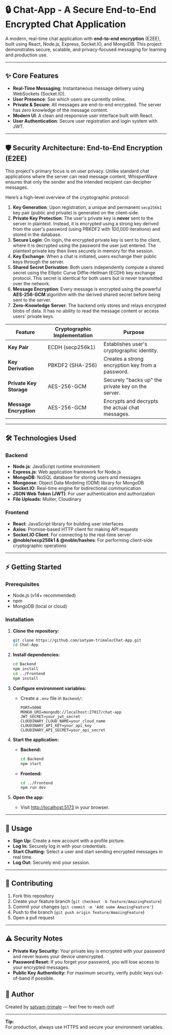 # 🔒 Chat-App - A Secure End-to-End Encrypted Chat Application

A modern, real-time chat application with **end-to-end encryption** (E2EE), built using React, Node.js, Express, Socket.IO, and MongoDB. This project demonstrates secure, scalable, and privacy-focused messaging for learning and production use.

---

## ✨ Core Features

* **Real-Time Messaging**: Instantaneous message delivery using WebSockets (Socket.IO).
* **User Presence**: See which users are currently online.
* **Private & Secure**: All messages are end-to-end encrypted. The server has zero knowledge of the message content.
* **Modern UI**: A clean and responsive user interface built with React.
* **User Authentication**: Secure user registration and login system with JWT.

---

## 🛡️ Security Architecture: End-to-End Encryption (E2EE)

This project's primary focus is on user privacy. Unlike standard chat applications where the server can read message content, WhisperWave ensures that only the sender and the intended recipient can decipher messages.

Here’s a high-level overview of the cryptographic protocol:

1.  **Key Generation**: Upon registration, a unique and permanent `secp256k1` key pair (public and private) is generated on the client-side.
2.  **Private Key Protection**: The user's private key is **never** sent to the server in plaintext. Instead, it is encrypted using a strong key derived from the user's password (using PBKDF2 with 100,000 iterations) and stored in the database.
3.  **Secure Login**: On login, the encrypted private key is sent to the client, where it is decrypted using the password the user just entered. The plaintext private key then lives securely in memory for the session.
4.  **Key Exchange**: When a chat is initiated, users exchange their public keys through the server.
5.  **Shared Secret Derivation**: Both users independently compute a shared secret using the Elliptic Curve Diffie-Hellman (ECDH) key exchange protocol. This secret is identical for both users but is never transmitted over the network.
6.  **Message Encryption**: Every message is encrypted using the powerful **AES-256-GCM** algorithm with the derived shared secret before being sent to the server.
7.  **Zero-Knowledge Server**: The backend only stores and relays encrypted blobs of data. It has no ability to read the message content or access users' private keys.

| Feature                  | Cryptographic Implementation        | Purpose                                            |
| ------------------------ | ----------------------------------- | -------------------------------------------------- |
| **Key Pair** | ECDH (secp256k1)                    | Establishes user's cryptographic identity.         |
| **Key Derivation** | PBKDF2 (SHA-256)                    | Creates a strong encryption key from a password.   |
| **Private Key Storage** | AES-256-GCM                         | Securely "backs up" the private key on the server. |
| **Message Encryption** | AES-256-GCM                         | Encrypts and decrypts the actual chat messages.    |


---

## 🛠️ Technologies Used

### **Backend**
* **Node.js**: JavaScript runtime environment
* **Express.js**: Web application framework for Node.js
* **MongoDB**: NoSQL database for storing users and messages
* **Mongoose**: Object Data Modeling (ODM) library for MongoDB
* **Socket.IO**: Real-time engine for bidirectional communication
* **JSON Web Token (JWT)**: For user authentication and authorization
* **File Uploads:** Multer, Cloudinary

### **Frontend**
* **React**: JavaScript library for building user interfaces
* **Axios**: Promise-based HTTP client for making API requests
* **Socket.IO Client**: For connecting to the real-time server
* **@noble/secp256k1 & @noble/hashes**: For performing client-side cryptographic operations


---

## ⚡ Getting Started

### Prerequisites

- Node.js (v14+ recommended)
- npm
- MongoDB (local or cloud)

### Installation

1. **Clone the repository:**
   ```bash
   git clone https://github.com/satyam-trimale/Chat-App.git
   cd Chat-App
   ```

2. **Install dependencies:**
   ```bash
   cd Backend
   npm install
   cd ../Frontend
   npm install
   ```

3. **Configure environment variables:**
   - Create a `.env` file in `Backend/`:
     ```
     PORT=5000
     MONGO_URI=mongodb://localhost:27017/chat-app
     JWT_SECRET=your_jwt_secret
     CLOUDINARY_CLOUD_NAME=your_cloud_name
     CLOUDINARY_API_KEY=your_api_key
     CLOUDINARY_API_SECRET=your_api_secret
     ```

4. **Start the application:**
   - **Backend:**
     ```bash
     cd Backend
     npm start
     ```
   - **Frontend:**
     ```bash
     cd ../Frontend
     npm run dev
     ```

5. **Open the app:**
   - Visit [http://localhost:5173](http://localhost:5173) in your browser.

---

## 📝 Usage

- **Sign Up:** Create a new account with a profile picture.
- **Log In:** Securely log in with your credentials.
- **Start Chatting:** Select a user and start sending encrypted messages in real time.
- **Log Out:** Securely end your session.

---

## 🤝 Contributing

1. Fork this repository
2. Create your feature branch (`git checkout -b feature/AmazingFeature`)
3. Commit your changes (`git commit -m 'Add some AmazingFeature'`)
4. Push to the branch (`git push origin feature/AmazingFeature`)
5. Open a pull request

---

## ⚠️ Security Notes

- **Private Key Security:** Your private key is encrypted with your password and never leaves your device unencrypted.
- **Password Reset:** If you forget your password, you will lose access to your encrypted messages.
- **Public Key Authenticity:** For maximum security, verify public keys out-of-band if possible.


## 👤 Author

Created by [satyam-trimale](https://github.com/satyam-trimale) — feel free to reach out!

---

**Tip:**  
For production, always use HTTPS and secure your environment variables.
